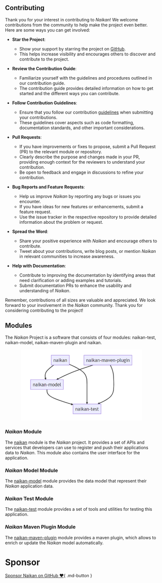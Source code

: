 ## Contributing

Thank you for your interest in contributing to *Naikan*! We welcome contributions from the community
to help make the project even better. Here are some ways you can get involved:

* **Star the Project**:

    - Show your support by starring the project
      on [GitHub](https://github.com/enofex/naikan).
    - This helps increase visibility and encourages others to discover and contribute to the
      project.

* **Review the Contribution Guide**:

    - Familiarize yourself with the guidelines and procedures outlined in our contribution guide.
    - The contribution guide provides detailed information on how to get started and the different
      ways
      you can contribute.

* **Follow Contribution Guidelines**:

    - Ensure that you follow our
      contribution [guidelines](https://github.com/enofex/naikan/blob/main/CONTRIBUTING.md)
      when submitting your contributions.
    - These guidelines cover aspects such as code formatting, documentation standards, and other
      important considerations.

* **Pull Requests**:

    - If you have improvements or fixes to propose, submit a Pull Request (PR) to the relevant
      module or repository.
    - Clearly describe the purpose and changes made in your PR, providing enough context for the
      reviewers to understand your contribution.
    - Be open to feedback and engage in discussions to refine your contribution.

* **Bug Reports and Feature Requests**:

    - Help us improve *Naikan* by reporting any bugs or issues you encounter.
    - If you have ideas for new features or enhancements, submit a feature request.
    - Use the issue tracker in the respective repository to provide detailed information about the
      problem or request.

* **Spread the Word**:

    - Share your positive experience with *Naikan* and encourage others to contribute.
    - Tweet about your contributions, write blog posts, or mention *Naikan* in relevant communities
      to increase awareness.

* **Help with Documentation**:

    - Contribute to improving the documentation by identifying areas that need clarification or
      adding examples and tutorials.
    - Submit documentation PRs to enhance the usability and understanding of *Naikan*.

Remember, contributions of all sizes are valuable and appreciated. We look forward to your
involvement in the *Naikan* community. Thank you for considering contributing to the project!

## Modules

The *Naikan* Project is a software that consists of four modules: naikan-test, naikan-model,
naikan-maven-plugin and naikan.

<p style="text-align: center;">
  <img src="../assets/images/modules.png" alt="Modules" width="400"/>
</p>

### *Naikan* Module

The [naikan](https://github.com/enofex/naikan) module is the *Naikan* project. It provides a set of
APIs and services that developers can use to register and push their applications data to *Naikan*.
This module also contains the user interface for the application.

### *Naikan* Model Module

The [naikan-model](https://github.com/enofex/naikan-model) module provides the data model that
represent their *Naikan* application data.

### *Naikan* Test Module

The [naikan-test](https://github.com/enofex/naikan-test) module provides a set of tools and
utilities for testing this application.

### *Naikan* Maven Plugin Module

The [naikan-maven-plugin](https://github.com/enofex/naikan-maven-plugin) module provides a maven
plugin, which allows to enrich or update the *Naikan* model automatically.

# Sponsor

[Sponsor Naikan on GitHub :heart:](https://github.com/sponsors/mnhock){ .md-button }
